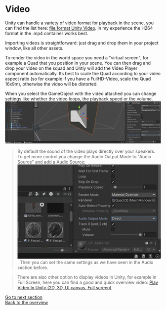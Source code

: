 # <a name="video"></a>Video 

Unity can handle a variety of video format for playback in the scene, you can find the list here: [file format Unity Video](https://docs.unity3d.com/Manual/VideoSources-FileCompatibility.html). In my experience the H264 format in the .mp4 container works best. 

Importing videos is straightforward: just drag and drop them in your project window, like all other assets. 

To render the video in the world space you need a "virtual screen", for example a Quad that you position in your scene. You can then drag and drop your video on the squad and Untiy will add the Video Player component automatically. 
Its best to scale the Quad according to your video aspect ratio (so for example if you have a FullHD-Video, scale the Quad 16x9m), otherwise the video will be distorted. 

When you select the GameObject with the video attached you can change settings like whether the video loops, the playback speed or the volume.
![](images/video1.jpeg)

> By default the sound of the video plays directly over your speakers. To get more control you change the Audio Output Mode to "Audio Source" and add a Audio Source: ![](images/video2.gif). Then you can set the same settings as we have seen in the Audio section before. 

> There are also other option to display videos in Unity, for example in Full Screen, here you can find a good and quick overview video: [Play Video In Unity (2D, 3D, UI canvas, Full screen)](https://www.youtube.com/watch?v=5nPRYwCceTg)

[Go to next section](4_Animation.md)\
[Back to the overview](readme.md)

